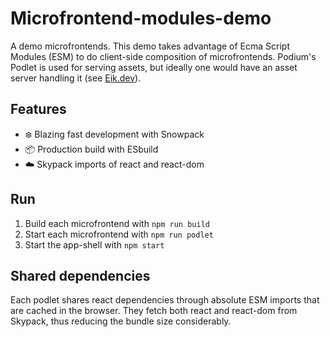# Microfrontend-modules-demo

A demo microfrontends. This demo takes advantage of Ecma Script Modules (ESM) to do client-side composition of microfrontends. Podium's Podlet is used for serving assets, but ideally one would have an asset server handling it (see [Eik.dev](https://eik.dev/)).

## Features

- ❄️ Blazing fast development with Snowpack
- 📦 Production build with ESbuild
- ☁️ Skypack imports of react and react-dom

## Run

1. Build each microfrontend with `npm run build`
1. Start each microfrontend with `npm run podlet`
1. Start the app-shell with `npm start`

## Shared dependencies

Each podlet shares react dependencies through absolute ESM imports that are cached in the browser. They fetch both react and react-dom from Skypack, thus reducing the bundle size considerably.

